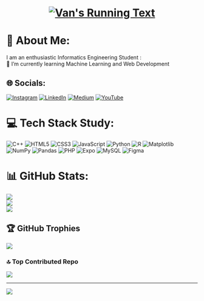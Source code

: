 <h1 align="center">
    <a href="https://git.io/typing-svg">
        <img src="https://readme-typing-svg.demolab.com?font=Poppins&size=40&pause=1000&color=1C542C&center=true&width=500&lines=Hello+Everyone!;Elvan+Nasrul+here;Welcome+to+My+Profile+GitHub;Nice+to+Meet+You!" alt="Van's Running Text" />
    </a>
</h1>

# 💫 About Me:
I am an enthusiastic Informatics Engineering Student  :<br>🌱 I’m currently learning Machine Learning and Web Development<br>

## 🌐 Socials:
[![Instagram](https://img.shields.io/badge/Instagram-%23E4405F.svg?logo=Instagram&logoColor=white)](https://instagram.com/elvannasrul) 
[![LinkedIn](https://img.shields.io/badge/LinkedIn-%230077B5.svg?logo=linkedin&logoColor=white)](https://linkedin.com/in/elvan-nasrul) 
[![Medium](https://img.shields.io/badge/Medium-12100E?logo=medium&logoColor=white)](https://medium.com/@el23ul) 
[![YouTube](https://img.shields.io/badge/YouTube-%23FF0000.svg?logo=YouTube&logoColor=white)](https://youtube.com/@elvannasrul23) 

# 💻 Tech Stack Study:
![C++](https://img.shields.io/badge/c++-%2300599C.svg?style=flat&logo=c%2B%2B&logoColor=white) 
![HTML5](https://img.shields.io/badge/html5-%23E34F26.svg?style=flat&logo=html5&logoColor=white)
![CSS3](https://img.shields.io/badge/css3-%231572B6.svg?style=flat&logo=css3&logoColor=white) 
![JavaScript](https://img.shields.io/badge/javascript-%23323330.svg?style=flat&logo=javascript&logoColor=%23F7DF1E) 
![Python](https://img.shields.io/badge/python-3670A0?styleflat&logo=python&logoColor=ffdd54) 
![R](https://img.shields.io/badge/r-%23276DC3.svg?style=flat&logo=r&logoColor=white) 
![Matplotlib](https://img.shields.io/badge/Matplotlib-%23ffffff.svg?style=flat&logo=Matplotlib&logoColor=black) 
![NumPy](https://img.shields.io/badge/numpy-%23013243.svg?style=flat&logo=numpy&logoColor=white) 
![Pandas](https://img.shields.io/badge/pandas-%23150458.svg?style=flat&logo=pandas&logoColor=white) 
![PHP](https://img.shields.io/badge/php-%23777BB4.svg?style=flat&logo=php&logoColor=white) 
![Expo](https://img.shields.io/badge/expo-1C1E24?style=flat&logo=expo&logoColor=#D04A37) 
![MySQL](https://img.shields.io/badge/mysql-4479A1.svg?style=flat&logo=mysql&logoColor=white) 
![Figma](https://img.shields.io/badge/figma-%23F24E1E.svg?style=flat&logo=figma&logoColor=white) 



# 📊 GitHub Stats:
![](https://github-readme-stats.vercel.app/api?username=elvannasrul23&theme=gotham&hide_border=false&include_all_commits=false&count_private=false)<br/>
![](https://github-readme-streak-stats.herokuapp.com/?user=elvannasrul23&theme=gotham&hide_border=false)<br/>
![](https://github-readme-stats.vercel.app/api/top-langs/?username=elvannasrul23&theme=gotham&hide_border=false&include_all_commits=false&count_private=false&layout=compact)

## 🏆 GitHub Trophies
![](https://github-profile-trophy.vercel.app/?username=elvannasrul23&theme=gotham&no-frame=false&no-bg=true&margin-w=4)

### 🔝 Top Contributed Repo
![](https://github-contributor-stats.vercel.app/api?username=elvannasrul23&limit=5&theme=gotham&combine_all_yearly_contributions=true)

---
[![](https://visitcount.itsvg.in/api?id=el&icon=5&color=0)](https://visitcount.itsvg.in)


